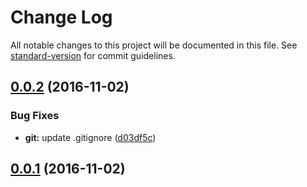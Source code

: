 # Change Log

All notable changes to this project will be documented in this file. See [standard-version](https://github.com/conventional-changelog/standard-version) for commit guidelines.

<a name="0.0.2"></a>
## [0.0.2](https://github.com/ellerbrock/conventional-commit-types-emoji/compare/v0.0.1...v0.0.2) (2016-11-02)


### Bug Fixes

* **git:** update .gitignore ([d03df5c](https://github.com/ellerbrock/conventional-commit-types-emoji/commit/d03df5c))



<a name="0.0.1"></a>
## [0.0.1](https://github.com/ellerbrock/conventional-commit-types-emoji/compare/v0.0.0...v0.0.1) (2016-11-02)
